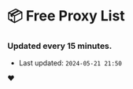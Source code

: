 # :package: Free Proxy List
### Updated every 15 minutes.

- Last updated: `2024-05-21 21:50`

:heart:
